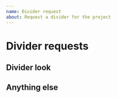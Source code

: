 ```yaml
---
name: Divider request
about: Request a divider for the project
---
```


# Divider requests

## Divider look

<!--What you want the divider to look like. For example: abc123-->

## Anything else
<!--Put anything else here.-->
